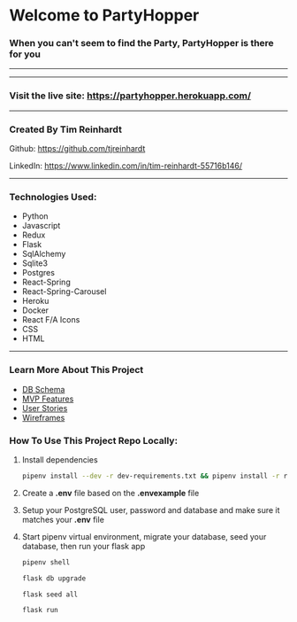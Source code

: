 # Welcome to PartyHopper
### When you can't seem to find the Party, PartyHopper is there for you
---


___

### Visit the live site:  https://partyhopper.herokuapp.com/
___

### Created By Tim Reinhardt

Github: https://github.com/tjreinhardt

LinkedIn: https://www.linkedin.com/in/tim-reinhardt-55716b146/

___


### Technologies Used:

  * Python
  * Javascript
  * Redux
  * Flask
  * SqlAlchemy
  * Sqlite3
  * Postgres
  * React-Spring
  * React-Spring-Carousel
  * Heroku
  * Docker
  * React F/A Icons
  * CSS
  * HTML

---
### Learn More About This Project

  * [DB Schema](https://github.com/tjreinhardt/PartyHopper/wiki/Database-Schema)
  * [MVP Features](https://github.com/tjreinhardt/PartyHopper/wiki/MVP-Features-List)
  * [User Stories](https://github.com/tjreinhardt/PartyHopper/wiki/User-Stories)
  * [Wireframes](https://github.com/tjreinhardt/PartyHopper/wiki/Wireframe)
  


### How To Use This Project Repo Locally:

1. Install dependencies

      ```bash
      pipenv install --dev -r dev-requirements.txt && pipenv install -r requirements.txt
      ```

2. Create a **.env** file based on the **.envexample** file
3. Setup your PostgreSQL user, password and database and make sure it matches your **.env** file

4. Start pipenv virtual environment, migrate your database, seed your database, then run your flask app

   ```bash
   pipenv shell
   ```

   ```bash
   flask db upgrade
   ```

   ```bash
   flask seed all
   ```

   ```bash
   flask run
   ```
